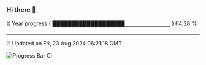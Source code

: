 ### Hi there 👋

⏳ Year progress { ███████████████████▁▁▁▁▁▁▁▁▁▁▁ } 64.28 %

---

⏰ Updated on Fri, 23 Aug 2024 06:21:18 GMT

![Progress Bar CI](https://github.com/liununu/liununu/workflows/Progress%20Bar%20CI/badge.svg)
